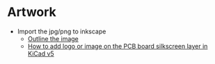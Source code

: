 # Artwork

* Import the jpg/png to inkscape
  * [Outline the image](https://www.youtube.com/watch?v=lcmY77oxd8w)
  * [How to add logo or image on the PCB board silkscreen layer in KiCad v5](https://acoptex.com/wp/how-to-add-logo-or-image-on-the-pcb-board-in-kicad-v5/)

